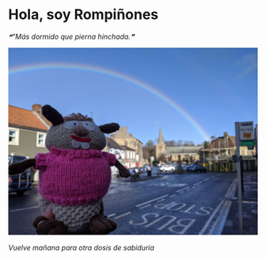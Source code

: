 # Hola, soy Rompiñones

<!--STARTS_HERE_QUOTE_README-->
<i>❝"Más dormido que pierna hinchada.❞</i>
<!--ENDS_HERE_QUOTE_README-->

<!--START_SECTION:update_image-->
![alt text](https://raw.githubusercontent.com/focaalvarez/rompinones/main/.github/images/IMG_20220220_094224.jpg?raw=true)
<!--END_SECTION:update_image-->

*Vuelve mañana para otra dosis de sabiduría*

